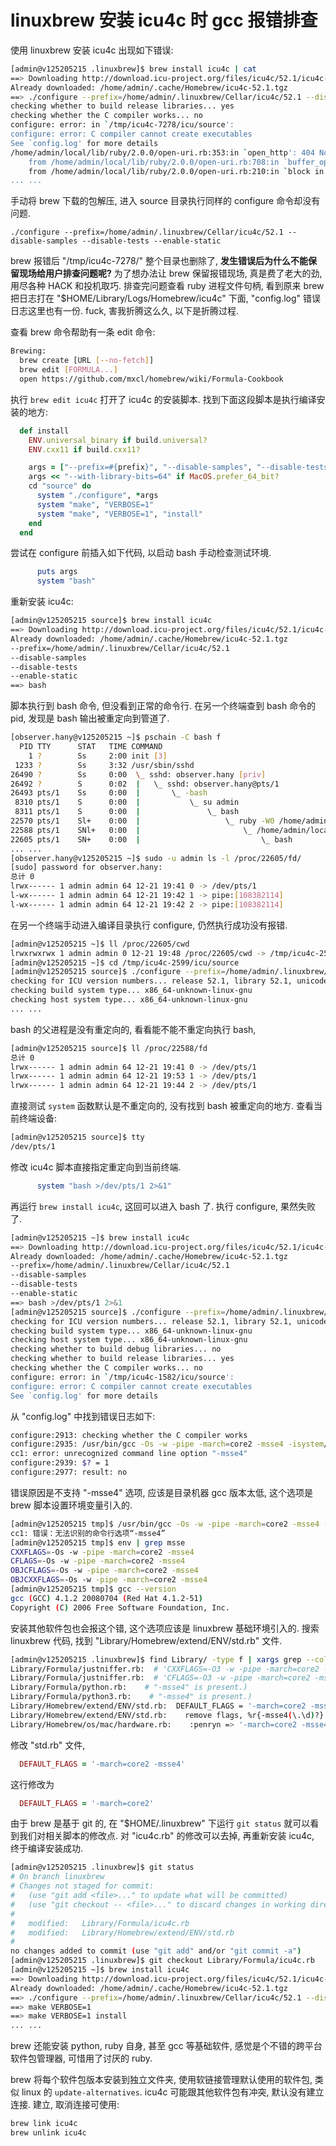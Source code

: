 linuxbrew 安装 icu4c 时 gcc 报错排查
===

使用 linuxbrew 安装 icu4c 出现如下错误:

```sh
[admin@v125205215 .linuxbrew]$ brew install icu4c | cat
==> Downloading http://download.icu-project.org/files/icu4c/52.1/icu4c-52_1-src.tgz
Already downloaded: /home/admin/.cache/Homebrew/icu4c-52.1.tgz
==> ./configure --prefix=/home/admin/.linuxbrew/Cellar/icu4c/52.1 --disable-samples --disable-tests --enable-static
checking whether to build release libraries... yes
checking whether the C compiler works... no
configure: error: in `/tmp/icu4c-7278/icu/source':
configure: error: C compiler cannot create executables
See `config.log' for more details
/home/admin/local/lib/ruby/2.0.0/open-uri.rb:353:in `open_http': 404 Not Found (OpenURI::HTTPError)
	from /home/admin/local/lib/ruby/2.0.0/open-uri.rb:708:in `buffer_open'
	from /home/admin/local/lib/ruby/2.0.0/open-uri.rb:210:in `block in open_loop'
... ...
```

手动将 brew 下载的包解压, 进入 source 目录执行同样的 configure 命令却没有问题.

```
./configure --prefix=/home/admin/.linuxbrew/Cellar/icu4c/52.1 --disable-samples --disable-tests --enable-static
```

brew 报错后 "/tmp/icu4c-7278/" 整个目录也删除了,
**发生错误后为什么不能保留现场给用户排查问题呢?**
为了想办法让 brew 保留报错现场, 
真是费了老大的劲, 用尽各种 HACK 和投机取巧.
排查完问题查看 ruby 进程文件句柄,
看到原来 brew 把日志打在 "$HOME/Library/Logs/Homebrew/icu4c" 下面,
"config.log" 错误日志这里也有一份.
fuck, 害我折腾这么久, 以下是折腾过程.

查看 brew 命令帮助有一条 edit 命令:

```sh
Brewing:
  brew create [URL [--no-fetch]]
  brew edit [FORMULA...]
  open https://github.com/mxcl/homebrew/wiki/Formula-Cookbook
```

执行 `brew edit icu4c` 打开了 icu4c 的安装脚本.
找到下面这段脚本是执行编译安装的地方:

```ruby
  def install
    ENV.universal_binary if build.universal?
    ENV.cxx11 if build.cxx11?

    args = ["--prefix=#{prefix}", "--disable-samples", "--disable-tests", "--enable-static"]
    args << "--with-library-bits=64" if MacOS.prefer_64_bit?
    cd "source" do
      system "./configure", *args
      system "make", "VERBOSE=1"
      system "make", "VERBOSE=1", "install"
    end
  end
```

尝试在 configure 前插入如下代码, 以启动 bash 手动检查测试环境.

```ruby
      puts args
      system "bash"
```

重新安装 icu4c:

```sh
[admin@v125205215 source]$ brew install icu4c
==> Downloading http://download.icu-project.org/files/icu4c/52.1/icu4c-52_1-src.
Already downloaded: /home/admin/.cache/Homebrew/icu4c-52.1.tgz
--prefix=/home/admin/.linuxbrew/Cellar/icu4c/52.1
--disable-samples
--disable-tests
--enable-static
==> bash
```

脚本执行到 bash 命令, 但没看到正常的命令行.
在另一个终端查到 bash 命令的 pid,
发现是 bash 输出被重定向到管道了.

```sh
[observer.hany@v125205215 ~]$ pschain -C bash f
  PID TTY      STAT   TIME COMMAND
    1 ?        Ss     2:00 init [3]                               
 1233 ?        Ss     3:32 /usr/sbin/sshd
26490 ?        Ss     0:00  \_ sshd: observer.hany [priv]
26492 ?        S      0:02  |   \_ sshd: observer.hany@pts/1
26493 pts/1    Ss     0:00  |       \_ -bash
 8310 pts/1    S      0:00  |           \_ su admin
 8311 pts/1    S      0:00  |               \_ bash
22570 pts/1    Sl+    0:00  |                   \_ ruby -W0 /home/admin/.linuxbr
22588 pts/1    SNl+   0:00  |                       \_ /home/admin/local/bin/rub
22605 pts/1    SN+    0:00  |                           \_ bash
... ...
[observer.hany@v125205215 ~]$ sudo -u admin ls -l /proc/22605/fd/
[sudo] password for observer.hany: 
总计 0
lrwx------ 1 admin admin 64 12-21 19:41 0 -> /dev/pts/1
l-wx------ 1 admin admin 64 12-21 19:42 1 -> pipe:[108382114]
l-wx------ 1 admin admin 64 12-21 19:42 2 -> pipe:[108382114]
```

在另一个终端手动进入编译目录执行 configure, 仍然执行成功没有报错.

```sh
[admin@v125205215 ~]$ ll /proc/22605/cwd
lrwxrwxrwx 1 admin admin 0 12-21 19:48 /proc/22605/cwd -> /tmp/icu4c-2599/icu/source
[admin@v125205215 ~]$ cd /tmp/icu4c-2599/icu/source
[admin@v125205215 source]$ ./configure --prefix=/home/admin/.linuxbrew/Cellar/icu4c/52.1 --disable-samples --disable-tests --enable-static
checking for ICU version numbers... release 52.1, library 52.1, unicode version 6.3
checking build system type... x86_64-unknown-linux-gnu
checking host system type... x86_64-unknown-linux-gnu
... ...
```

bash 的父进程是没有重定向的, 看看能不能不重定向执行 bash, 

```sh
[admin@v125205215 source]$ ll /proc/22588/fd
总计 0
lrwx------ 1 admin admin 64 12-21 19:41 0 -> /dev/pts/1
lrwx------ 1 admin admin 64 12-21 19:53 1 -> /dev/pts/1
lrwx------ 1 admin admin 64 12-21 19:44 2 -> /dev/pts/1
```

直接测试 `system` 函数默认是不重定向的, 没有找到 bash 被重定向的地方.
查看当前终端设备:

```sh
[admin@v125205215 source]$ tty
/dev/pts/1
```

修改 icu4c 脚本直接指定重定向到当前终端.

```ruby
      system "bash >/dev/pts/1 2>&1"
```

再运行 `brew install icu4c`, 这回可以进入 bash 了.
执行 configure, 果然失败了.

```sh
[admin@v125205215 ~]$ brew install icu4c
==> Downloading http://download.icu-project.org/files/icu4c/52.1/icu4c-52_1-src.
Already downloaded: /home/admin/.cache/Homebrew/icu4c-52.1.tgz
--prefix=/home/admin/.linuxbrew/Cellar/icu4c/52.1
--disable-samples
--disable-tests
--enable-static
==> bash >/dev/pts/1 2>&1
[admin@v125205215 source]$ ./configure --prefix=/home/admin/.linuxbrew/Cellar/icu4c/52.1 --disable-samples --disable-tests --enable-static
checking for ICU version numbers... release 52.1, library 52.1, unicode version 6.3
checking build system type... x86_64-unknown-linux-gnu
checking host system type... x86_64-unknown-linux-gnu
checking whether to build debug libraries... no
checking whether to build release libraries... yes
checking whether the C compiler works... no
configure: error: in `/tmp/icu4c-1582/icu/source':
configure: error: C compiler cannot create executables
See `config.log' for more details
```

从 "config.log" 中找到错误日志如下:

```sh
configure:2913: checking whether the C compiler works
configure:2935: /usr/bin/gcc -Os -w -pipe -march=core2 -msse4 -isystem/home/admin/.linuxbrew/include -L/home/admin/.linuxbrew/lib -Wl,-headerpad_max_install_names conftest.c  >&5
cc1: error: unrecognized command line option "-msse4"
configure:2939: $? = 1
configure:2977: result: no
```

错误原因是不支持 "-msse4" 选项, 应该是目录机器 gcc 版本太低, 
这个选项是 brew 脚本设置环境变量引入的.

```sh
[admin@v125205215 tmp]$ /usr/bin/gcc -Os -w -pipe -march=core2 -msse4 -isystem/home/admin/.linuxbrew/include -L/home/admin/.linuxbrew/lib -Wl,-headerpad_max_install_names a.c
cc1: 错误：无法识别的命令行选项“-msse4”
[admin@v125205215 tmp]$ env | grep msse
CXXFLAGS=-Os -w -pipe -march=core2 -msse4
CFLAGS=-Os -w -pipe -march=core2 -msse4
OBJCFLAGS=-Os -w -pipe -march=core2 -msse4
OBJCXXFLAGS=-Os -w -pipe -march=core2 -msse4
[admin@v125205215 tmp]$ gcc --version
gcc (GCC) 4.1.2 20080704 (Red Hat 4.1.2-51)
Copyright (C) 2006 Free Software Foundation, Inc.
```

安装其他软件包也会报这个错, 这个选项应该是 linuxbrew 基础环境引入的.
搜索 linuxbrew 代码, 找到 "Library/Homebrew/extend/ENV/std.rb" 文件.

```sh
[admin@v125205215 .linuxbrew]$ find Library/ -type f | xargs grep --color msse4
Library/Formula/justniffer.rb:  # 'CXXFLAGS=-O3 -w -pipe -march=core2 -msse4' 'CC=/usr/bin/llvm-gcc'
Library/Formula/justniffer.rb:  # 'CFLAGS=-O3 -w -pipe -march=core2 -msse4' --cache-file=/dev/null--srcdir=.
Library/Formula/python.rb:    # "-msse4" is present.)
Library/Formula/python3.rb:    # "-msse4" is present.)
Library/Homebrew/extend/ENV/std.rb:  DEFAULT_FLAGS = '-march=core2 -msse4'
Library/Homebrew/extend/ENV/std.rb:    remove flags, %r{-msse4(\.\d)?}
Library/Homebrew/os/mac/hardware.rb:    :penryn => '-march=core2 -msse4.1',
```

修改 "std.rb" 文件,

```ruby
  DEFAULT_FLAGS = '-march=core2 -msse4'
```

这行修改为

```ruby
  DEFAULT_FLAGS = '-march=core2'
```

由于 brew 是基于 git 的, 
在 "$HOME/.linuxbrew" 下运行 `git status` 就可以看到我们对相关脚本的修改点.
对 "icu4c.rb" 的修改可以去掉, 再重新安装 icu4c, 终于编译安装成功.

```sh
[admin@v125205215 .linuxbrew]$ git status
# On branch linuxbrew
# Changes not staged for commit:
#   (use "git add <file>..." to update what will be committed)
#   (use "git checkout -- <file>..." to discard changes in working directory)
#
#	modified:   Library/Formula/icu4c.rb
#	modified:   Library/Homebrew/extend/ENV/std.rb
#
no changes added to commit (use "git add" and/or "git commit -a")
[admin@v125205215 .linuxbrew]$ git checkout Library/Formula/icu4c.rb
[admin@v125205215 ~]$ brew install icu4c
==> Downloading http://download.icu-project.org/files/icu4c/52.1/icu4c-52_1-src.
Already downloaded: /home/admin/.cache/Homebrew/icu4c-52.1.tgz
==> ./configure --prefix=/home/admin/.linuxbrew/Cellar/icu4c/52.1 --disable-samp
==> make VERBOSE=1
==> make VERBOSE=1 install
... ...
```

brew 还能安装 python, ruby 自身, 甚至 gcc 等基础软件,
感觉是个不错的跨平台软件包管理器, 可惜用了讨厌的 ruby.

brew 将每个软件包版本安装到独立文件夹,
使用软链接管理默认使用的软件包, 类似 linux 的 `update-alternatives`.
icu4c 可能跟其他软件包有冲突, 默认没有建立连接.
建立, 取消连接可使用:

```sh
brew link icu4c
brew unlink icu4c
```

